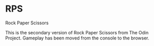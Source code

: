 # RPS
Rock Paper Scissors


This is the secondary version of Rock Paper Scissors from The Odin Project. Gameplay has been moved from the console to the browser.